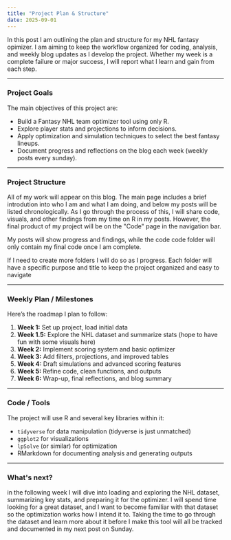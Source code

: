 ```yaml
---
title: "Project Plan & Structure"
date: 2025-09-01
---
```


In  this post I am outlining the plan and structure for my NHL fantasy opimizer. I am aiming to keep the workflow organized for coding, analysis, and weekly blog updates as I develop the project. Whether my week is a complete failure or major success, I will report what I learn and gain from each step.

---

### Project Goals

The main objectives of this project are:  
- Build a Fantasy NHL team optimizer tool using only R.  
- Explore player stats and projections to inform decisions.  
- Apply optimization and simulation techniques to select the best fantasy lineups.  
- Document progress and reflections on the blog each week (weekly posts every sunday). 

---

### Project Structure

All of my work will appear on this blog. The main page includes a brief introdution into who I am and what I am doing, and below my posts will be listed chronologically. As I go through the process of this, I will share code, visuals, and other findings from my time on R in my posts. However, the final product of my project will be on the "Code" page in the navigation bar.

My posts will show progress and findings, while the code code folder will only contain my final code once I am complete. 

If I need to create more folders I will do so as I progress. Each folder will have a specific purpose and title to keep the project organized and easy to navigate

---

### Weekly Plan / Milestones

Here’s the roadmap I plan to follow:

1. **Week 1:** Set up project, load initial data  
2. **Week 1.5:** Explore the NHL dataset and summarize stats (hope to have fun with some visuals here) 
3. **Week 2:** Implement scoring system and basic optimizer  
4. **Week 3:** Add filters, projections, and improved tables  
5. **Week 4:** Draft simulations and advanced scoring features  
6. **Week 5:** Refine code, clean functions, and outputs  
7. **Week 6:** Wrap-up, final reflections, and blog summary  

---

### Code / Tools

The project will use R and several key libraries within it:  
- `tidyverse` for data manipulation (tidyverse is just unmatched) 
- `ggplot2` for visualizations  
- `lpSolve` (or similar) for optimization  
- RMarkdown for documenting analysis and generating outputs  

---

### What's next?

in the following week I will dive into loading and exploring the NHL dataset, summarizing key stats, and preparing it for the optimizer. I will spend time looking for a great dataset, and I want to become familiar with that dataset so the optimization works how I intend it to. Taking the time to go through the dataset and learn more about it before I make this tool will all be tracked and documented in my next post on Sunday.
